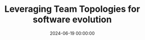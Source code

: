 ---
title: 'Leveraging Team Topologies for software evolution'
description: >
 Have you ever faced roadblocks in software development stemming from disjointed team structures or interactions? You’re not alone. Misalignments between software and the domain, siloed teams focusing on discrete tasks, or processes dictating software architecture often culminate in rigid software not resonating with evolving requirements.
 <br/><br/>
 Enter Team Topologies, a pattern language, and a set of principles and practices to ensure a swift flow of changes while honoring human-centric aspects like trust boundaries and cognitive load. This perspective prompts a riveting question: What if we modify how teams interact with each other and leverage these interactions to evolve our software? What would such a world look like?
 <br/><br/>
 Through real-world use cases, we’ll discuss and understand the implications of applying Team Topologies and fast-flow principles. This workshop is not just theory; it’s about practical engagement, discussion, and learning by doing.
 <br/><br/>
 At the end of this workshop, you’ll be able to:
 - Engage in insightful discussions with your team on the core concepts of Team Topologies.
 - Employ learned techniques to explore how your software can evolve and what the implications are.
conference: 'DevOpsDays Amsterdam'
type: 'hands-on'
location: 'Amsterdam, The Netherlands'
website: https://devopsdays.org/events/2024-amsterdam/program/ws-joao-rosa
date: 2024-06-19 00:00:00
featured_image: '/images/speaking/2024-06-19-devopsdays-amsterdam-leveraging-team-topologies-for-software-evolution.webp'
---